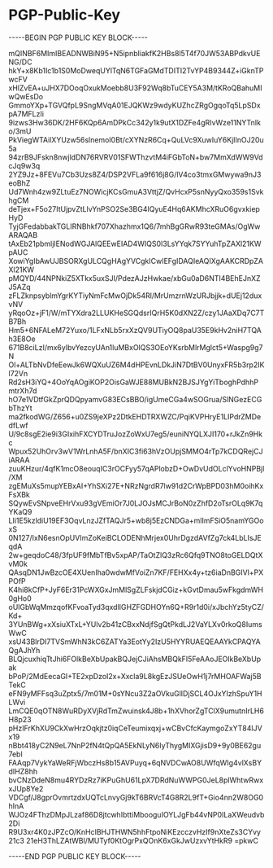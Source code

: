# PGP-Public-Key
-----BEGIN PGP PUBLIC KEY BLOCK-----

mQINBF6MImIBEADNWBiN95+N5ipnbIiakfK2HBs8l5T4f70JW53ABPdkvUENG/DC
hkY+x8Kb1Ic1b1S0MoDweqUYlTqN6TGFaGMdTDITI2TvYP4B9344Z+iGknTPwcFV
xHlZvEA+uJHX7DOoqOxukMoebb8U3F92Wq8bTuCEY5A3M/tKRoQBahuMIwQwEsDo
GmmoYXp+TGVQfpL9SngMVqA01EJQKWz9wdyKUZhcZRgOgqoTq5LpSDxpA7MFLzIi
9izws3Hw36DK/2HF6KQp6AmDPkCc342y1k9utX1DZFe4gRIvWze11NYTnIko/3mU
PkViegWTAilXYUzw56slnemoI0Bt/cXYNzR6Cq+QuLVc9XuwIuY6KjlInOJ20u5a
94zrB9JFskn8nwjldDN76RVRV01SFWThzvtM4iFGbToN+bw7MmXdWW9VdcJq9w3q
2YZ9Jz+8FEVu7Cb3Uzs8Z4/DSP2VFLa9f616j8G/lV4co3tmxGMwywa9nJ3eoBhZ
Ud7Wnh4zw9ZLtuEz7NOWicjKCsGmuA3VttjZ/QvHcxP5snNyyQxo359s1SvkhgCM
deTjex+F5o27ItUjpvZtLlvYnPSO2Se3BG4IQyuE4Hq6AKMhcXRuO6gvxkiepHyD
TyjGFedabbakTGLIRNBhkf707Xhazhmx1Q6/7mhBgGRwR93teGMAs/OgWwARAQAB
tAxEb21pbmljIENodWGJAlQEEwEIAD4WIQS0I3LsYYqk7SYYuhTpZAXl21KWpAUC
XowiYgIbAwUJBSORXgULCQgHAgYVCgkICwIEFgIDAQIeAQIXgAAKCRDpZAXl21KW
pMQYD/44NPNkiZ5XTkx5uxSJI/PdezAJzHwkae/xbGu0aD6NTI4BEhEJnXZJ5AZq
zFLZknpsyblmYgrKYTiyNmFcMwOjDk54Rl/MrUmzrnWzURJbjjk+dUEj12duxvNV
yRqoOz+jF1/W/mTYXdra2LLUKHeSGQdsrIQrH5K0dXN2Z/czy1JAaXDq7C7TB7Bh
Hm5+6NFALeM72Yuxo/1LFxNLb5rxXzQV9UTiyOQ8paU35E9kHv2niH7TQAh3E8Oe
671B8ciLzI/mx6ylbvYezcyUAn1luMBxOlQS3OEoYKsrbMlrMglct5+Waspg9g7N
Ol+ALTbNvDfeEewJk6WQXuUZ6M4dHPEvnLDkJiN7DtBV0UnyxFR5b3rp2IKl72Vn
Rd2sH3iYQ+4OoYqAOgiKOP2OisGaWJE88MUBkN2BJSJYgYiTboghPdhhPmtrXh7d
hO7e1VDtfGkZprQDQpyamvG83ECsBBO/igUmeCGa4wSOGrua/SlNGezECGbThzYt
ma2fkodWG/Z656+u0ZS9jeXPz2DtkEHDTRXWZC/PqiKVPHryE1LIPdrZMDedfLwf
U/9c8sgE2ie9i3GIxihFXCYDTruJozZoWxU7eg5/euniNYQLXJI170+rJkZn9Hkc
Wpux52UhOrv3wV1WrLnhA5F/bnXIC3fi63hVzOUpjSMMO4rTp7kCDQRejCJiARAA
zuuKHzur/4qfK1mcO8eouqIC3rOCFyy57qAPlobzD+OwDvUdOLclYvoHNPBjl/XM
zgEMuXs5mupYEBxAI+YhSXi27E+NRzNgrdR7lw91d2CrWpBPD03hM0oihKxFsXBk
SQywEvSNpveEHrVxu93gVEmiOr7J0LJOJsMCJrBoN0zZhfD2oTsrOLq9K7qYKaQ9
LIi1E5kzldiU19EF3OqvLnzJZfTAQJr5+wb8j5EzCNDGa+mlImFSiO5namYGOoxS
0N127/IxN6esnOpUVImZoKeiBCLODENhMrjex0UhrDgzdAVfZg7ck4LbLIsJEqdA
2w+geqdoC48/3fpUF9fMbTfBv5xpAP/TaOtZlQ3zRc6Qfq9TNO8toGELDQtXvM0k
QAsqDN1JwBzcOE4XUenIha0wdwMfVoiZn7KF/FEHXx4y+tz6iaDnBGIVl+PXPOfP
K4hi8kCfP+JyF6Er31PcWXGxJmMlSgZLFskjdCGiz+kGvtDmau5wFkgdmWH0gHo0
oUlGbWqMmzqofKFvoaTyd3qxdlIGHZFGDHOYn6Q+R9r1d0i/xJbchYz5tyCZ/Kd+
3YUnBWg+xXsiuXTxL+YUlv2b41zCBxxNdjfSgQtPkdLJ2VaYLXv0rkoQ8IumsWwC
xsU43BlrDI7TVSmWhN3kC6ZATYa3EotYy2IzU5HYYRUAEQEAAYkCPAQYAQgAJhYh
BLQjcuxhiqTtJhi6FOlkBeXbUpakBQJejCJiAhsMBQkFI5FeAAoJEOlkBeXbUpak
bPoP/2MdEecaGI+TE2xpDzoI2x+Xxcla9L8kgEzJSUeOwH1j7rMHOAFWaj5BTekC
eFN9yMFFsq3uZptx5/7m01M+0sYNcu3Z2aOVkuGlIDjSCL4OJxYIzhSpuY1HLWvi
LmCQE0qOTN8WuRDyXVjRdTmZwuinsk4J8b+1hXVhorZgTClX9umutnIrLH6H8p23
pHzIFrKhXU9CkXwHrzOqkjtz0iqCeTeumixqxj+wCBvCfcKaymgoZxYT84lJVx19
nBbt418yC2N9eL7NnP2fN4tQpQA5EkNLyN6IyThygMIXGjisD9+9y0BE62gu7ebl
FAAqp7VykYaWeRFjWbczHs8b15AVPuyq+6qNVDCwAO8UWfqWIg4vlXsBYdIHZ8hh
bvCNzDdeN8mu4RYDzRz7iKPuGhU61LpX7DRdNuWWPG0JeL8plWhtwRwxxJUp8Ye2
VDCgf/J8gprOvmrtzdxUQTcLnvyGj9kT6BRVcT4G8R2L9fT+Gio4nn2W8OG0hInA
WJOz4FThzDMpJLzaf86D8jtcwhIbttiMbooguIOYLJgFb44vNP0ILaXWeudvb2Di
R9U3xr4K0zJPZcO/KnHcIBHJTHWN5hhFtpoNiKEzcczvHzIf9nXteZs3CYvy21c3
21eH3ThLZAtWBI/MUTyf0KtOgrPxQOnK6xGkJwUzxvYtHkR9
=pkwC

-----END PGP PUBLIC KEY BLOCK-----
